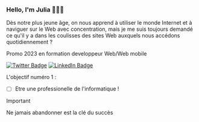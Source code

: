 ### Hello, I'm Julia 👋🏼👩

Dès notre plus jeune âge, on nous apprend à utiliser le monde Internet et à naviguer sur le Web avec concentration, mais je me suis toujours demandé ce qu'il y a dans les coulisses des sites Web auxquels nous accédons quotidiennement ?

Promo 2023 en formation developpeur Web/Web mobile


[![Twitter Badge](https://img.shields.io/badge/Twitter-Profile-informational?style=flat&logo=twitter&logoColor=white&color=1CA2F1)](https://mobile.twitter.com/fiilia_cm)
[![LinkedIn Badge](https://img.shields.io/badge/LinkedIn-Profile-informational?style=flat&logo=linkedin&logoColor=white&color=0D76A8)]()


L'objectif numéro 1 :
- [ ] Etre une professionelle de l'informatique !

>[!IMPORTANT]
>
> Ne jamais abandonner est la clé du succès




<!--
**Fi-lia/Fi-lia** is a ✨ _special_ ✨ repository because its `README.md` (this file) appears on your GitHub profile.

Here are some ideas to get you started:

- 🔭 I’m currently working on ...
- 🌱 I’m currently learning ...
- 👯 I’m looking to collaborate on ...
- 🤔 I’m looking for help with ...
- 💬 Ask me about ...
- 📫 How to reach me: ...
- 😄 Pronouns: ...
- ⚡ Fun fact: ...
-->
